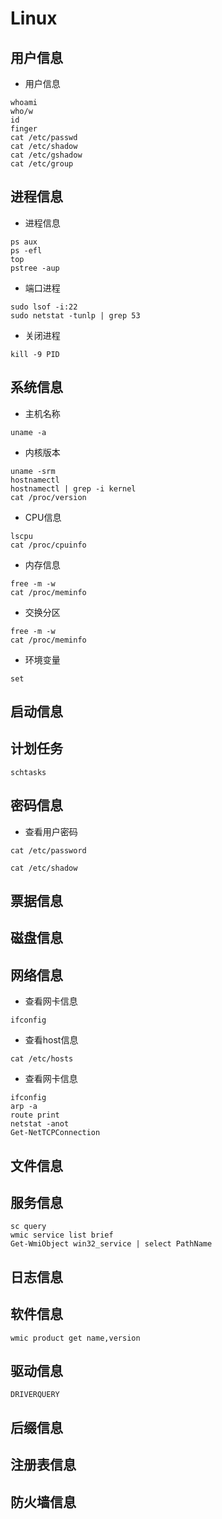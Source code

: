 # Linux

## 用户信息

* 用户信息
```BAT
whoami
who/w
id
finger
cat /etc/passwd
cat /etc/shadow
cat /etc/gshadow
cat /etc/group
```


## 进程信息
* 进程信息
```JS
ps aux
ps -efl
top
pstree -aup
```

* 端口进程
```JS
sudo lsof -i:22
sudo netstat -tunlp | grep 53
```

* 关闭进程
```JS
kill -9 PID
```

## 系统信息
* 主机名称
```BAT
uname -a
```
* 内核版本
```BAT
uname -srm
hostnamectl
hostnamectl | grep -i kernel
cat /proc/version
```

* CPU信息
```BAT
lscpu
cat /proc/cpuinfo
```

* 内存信息
```BAT
free -m -w
cat /proc/meminfo 
```

* 交换分区
```BAT
free -m -w
cat /proc/meminfo 
```

* 环境变量
```JS
set
```

## 启动信息

## 计划任务
```JS  
schtasks
```

## 密码信息
* 查看用户密码
```BAT
cat /etc/password
```
```BAT
cat /etc/shadow
```

## 票据信息







## 磁盘信息

## 网络信息
* 查看网卡信息
```JS  
ifconfig
```
* 查看host信息
```JS
cat /etc/hosts
```

* 查看网卡信息
```JS  
ifconfig
arp -a
route print
netstat -anot
Get-NetTCPConnection
```

## 文件信息

## 服务信息
```JS  
sc query
wmic service list brief
Get-WmiObject win32_service | select PathName
```
## 日志信息

## 软件信息
```JS  
wmic product get name,version
```
## 驱动信息
```JS  
DRIVERQUERY
```
## 后缀信息

## 注册表信息 

## 防火墙信息




